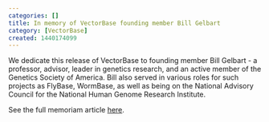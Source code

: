 ```yaml
---
categories: []
title: In memory of VectorBase founding member Bill Gelbart
category: [VectorBase]
created: 1440174099
---
```

We dedicate this release of  VectorBase to founding member Bill Gelbart -  a professor, advisor, leader in genetics research, and an active member of the Genetics Society of America. Bill also served in various roles for such projects as FlyBase, WormBase, as well as being on the National Advisory Council for the National Human Genome Research Institute.  

See the full memoriam article <a href="http://www.genetics-gsa.org/news/templates/?a=289">here</a>.
